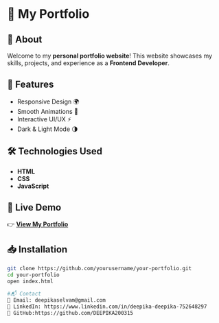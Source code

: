 # 🌟 My Portfolio
## 📌 About  
Welcome to my **personal portfolio website**! This website showcases my skills, projects, and experience as a **Frontend Developer**.

## 🚀 Features
- Responsive Design 🌍  
- Smooth Animations 🎨  
- Interactive UI/UX ⚡  
- Dark & Light Mode 🌗  

## 🛠️ Technologies Used  
- **HTML**  
- **CSS**  
- **JavaScript**    

## 🔗 Live Demo  
👉 **[View My Portfolio](https://deepika200315.github.io/Port-folio/#home)**  

## 📥 Installation  
```sh
git clone https://github.com/yourusername/your-portfolio.git  
cd your-portfolio  
open index.html

#📬 Contact
📧 Email: deepikaselvam@gmail.com
🔗 LinkedIn: https://www.linkedin.com/in/deepika-deepika-752648297
📂 GitHub:https://github.com/DEEPIKA200315
